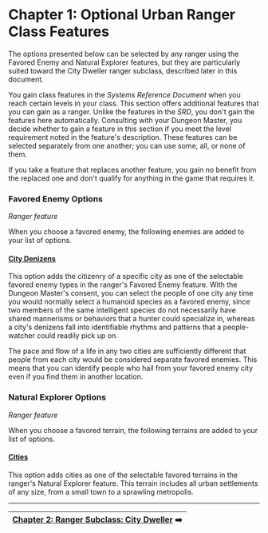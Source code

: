 # Chapter 1: Optional Urban Ranger Class Features

The options presented below can be selected by any ranger using the Favored Enemy and Natural Explorer features, but they are particularly suited toward the City Dweller ranger subclass, described later in this document.

You gain class features in the _Systems Reference Document_ when you reach certain levels in your class. This section offers additional features that you can gain as a ranger. Unlike the features in the _SRD_, you don't gain the features here automatically. Consulting with your Dungeon Master, you decide whether to gain a feature in this section if you meet the level requirement noted in the feature's description. These features can be selected separately from one another; you can use some, all, or none of them.

If you take a feature that replaces another feature, you gain no benefit from the replaced one and don't qualify for anything in the game that requires it.

### Favored Enemy Options

_Ranger feature_

When you choose a favored enemy, the following enemies are added to your list of options.

#### [City Denizens](https://github.com/mpanighetti/dnd5e-classes/blob/main/srd/ranger/options-favored-enemy.md#city-denizens)

This option adds the citizenry of a specific city as one of the selectable favored enemy types in the ranger's Favored Enemy feature. With the Dungeon Master's consent, you can select the people of one city any time you would normally select a humanoid species as a favored enemy, since two members of the same intelligent species do not necessarily have shared mannerisms or behaviors that a hunter could specialize in, whereas a city's denizens fall into identifiable rhythms and patterns that a people-watcher could readily pick up on.

The pace and flow of a life in any two cities are sufficiently different that people from each city would be considered separate favored enemies. This means that you can identify people who hail from your favored enemy city even if you find them in another location.

### Natural Explorer Options

_Ranger feature_

When you choose a favored terrain, the following terrains are added to your list of options.

#### [Cities](https://github.com/mpanighetti/dnd5e-classes/blob/main/srd/ranger/options-natural-explorer.md#cities)

This option adds cities as one of the selectable favored terrains in the ranger's Natural Explorer feature. This terrain includes all urban settlements of any size, from a small town to a sprawling metropolis.

---

| [Chapter 2: Ranger Subclass: City Dweller](ch-2-ranger-subclass-city-dweller.md) ➡️ |
|-:|
